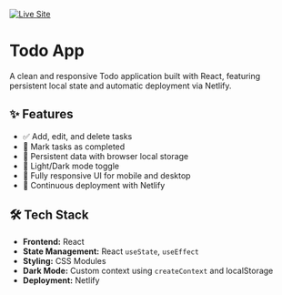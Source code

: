 [![Live Site](https://img.shields.io/badge/Live_Site-Netlify-green?logo=githubpages&logoColor=white)](https://charming-sorbet-12187a.netlify.app)

# Todo App

A clean and responsive Todo application built with React, featuring persistent local state and automatic deployment via Netlify.

## ✨ Features

- ✅ Add, edit, and delete tasks
- 📌 Mark tasks as completed
- 💾 Persistent data with browser local storage
- 🌙 Light/Dark mode toggle
- 📱 Fully responsive UI for mobile and desktop
- 🚀 Continuous deployment with Netlify

## 🛠 Tech Stack

- **Frontend:** React
- **State Management:** React `useState`, `useEffect`
- **Styling:** CSS Modules
- **Dark Mode:** Custom context using `createContext` and localStorage
- **Deployment:** Netlify
